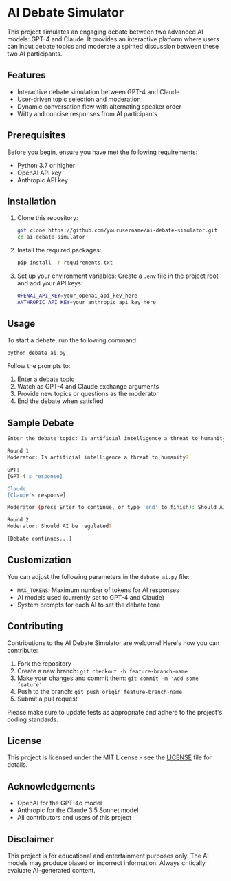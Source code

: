 # AI Debate Simulator

This project simulates an engaging debate between two advanced AI models: GPT-4 and Claude. It provides an interactive platform where users can input debate topics and moderate a spirited discussion between these two AI participants.

## Features

- Interactive debate simulation between GPT-4 and Claude
- User-driven topic selection and moderation
- Dynamic conversation flow with alternating speaker order
- Witty and concise responses from AI participants

## Prerequisites

Before you begin, ensure you have met the following requirements:

- Python 3.7 or higher
- OpenAI API key
- Anthropic API key

## Installation

1. Clone this repository:

   ```bash
   git clone https://github.com/yourusername/ai-debate-simulator.git
   cd ai-debate-simulator
   ```

2. Install the required packages:

   ```bash
   pip install -r requirements.txt
   ```

3. Set up your environment variables:
   Create a `.env` file in the project root and add your API keys:

   ```bash
   OPENAI_API_KEY=your_openai_api_key_here
   ANTHROPIC_API_KEY=your_anthropic_api_key_here
   ```

## Usage

To start a debate, run the following command:

```bash
python debate_ai.py
```

Follow the prompts to:

1. Enter a debate topic
2. Watch as GPT-4 and Claude exchange arguments
3. Provide new topics or questions as the moderator
4. End the debate when satisfied

## Sample Debate

```bash
Enter the debate topic: Is artificial intelligence a threat to humanity?

Round 1
Moderator: Is artificial intelligence a threat to humanity?

GPT:
[GPT-4's response]

Claude:
[Claude's response]

Moderator (press Enter to continue, or type 'end' to finish): Should AI be regulated?

Round 2
Moderator: Should AI be regulated?

[Debate continues...]
```

## Customization

You can adjust the following parameters in the `debate_ai.py` file:

- `MAX_TOKENS`: Maximum number of tokens for AI responses
- AI models used (currently set to GPT-4 and Claude)
- System prompts for each AI to set the debate tone

## Contributing

Contributions to the AI Debate Simulator are welcome! Here's how you can contribute:

1. Fork the repository
2. Create a new branch: `git checkout -b feature-branch-name`
3. Make your changes and commit them: `git commit -m 'Add some feature'`
4. Push to the branch: `git push origin feature-branch-name`
5. Submit a pull request

Please make sure to update tests as appropriate and adhere to the project's coding standards.

## License

This project is licensed under the MIT License - see the [LICENSE](LICENSE) file for details.

## Acknowledgements

- OpenAI for the GPT-4o model
- Anthropic for the Claude 3.5 Sonnet model
- All contributors and users of this project

## Disclaimer

This project is for educational and entertainment purposes only. The AI models may produce biased or incorrect information. Always critically evaluate AI-generated content.
